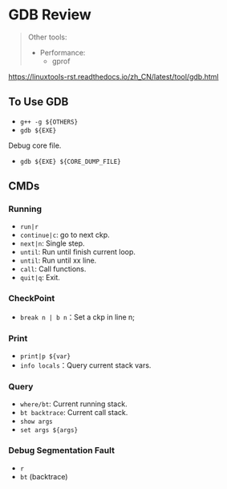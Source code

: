# GDB Review

> Other tools:
>
> - Performance:
>   - gprof

https://linuxtools-rst.readthedocs.io/zh_CN/latest/tool/gdb.html

## To Use GDB

- `g++ -g ${OTHERS}`
- `gdb ${EXE}`

Debug core file.

- `gdb ${EXE} ${CORE_DUMP_FILE}`

## CMDs

### Running

- `run|r`
- `continue|c`: go to next ckp.
- `next|n`: Single step.
- `until`: Run until finish current loop.
- `until`: Run until xx line.
- `call`: Call functions.
- `quit|q`: Exit.

### CheckPoint

- `break n | b n`：Set a ckp in line n;

### Print

- `print|p ${var}`
- `info locals`：Query current stack vars.

### Query

- `where/bt`: Current running stack.
- `bt backtrace`: Current call stack.
- `show args`
- `set args ${args}`

### Debug Segmentation Fault

- `r`
- `bt` (backtrace)
